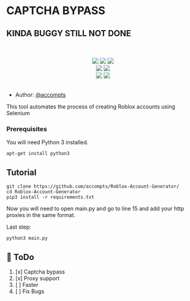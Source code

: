 # CAPTCHA BYPASS
## KINDA BUGGY STILL NOT DONE

<p align= "center">
   <br><br>
   <img src="https://img.shields.io/github/languages/top/accompts/Roblox-Account-Generator">
   <img src="https://img.shields.io/github/stars/accompts/Roblox-Account-Generator">
   <img src="https://img.shields.io/github/forks/accompts/Roblox-Account-Generator">
   <br>
   <img src="https://img.shields.io/github/last-commit/accompts/Roblox-Account-Generator">
   <img src="https://img.shields.io/github/license/accompts/Roblox-Account-Generator">
   <br>
   <img src="https://img.shields.io/github/issues/accompts/Roblox-Account-Generator">
   <img src="https://img.shields.io/github/issues-closed/accompts/Roblox-Account-Generator">
   <br>
   <br>
</p>



* Author: [@accompts](https://t.me/accompts)

This tool automates the process of creating Roblox accounts using Selenium

  
### Prerequisites

You will need Python 3 installed. 

```
apt-get install python3
```


## Tutorial

```
git clone https://github.com/accompts/Roblox-Account-Generator/
cd Roblox-Account-Generator
pip3 install -r requirements.txt
```

Now you will need to open main.py and go to line 15 and add your http proxies in the same format.

Last step:

```
python3 main.py
```

## 📝 ToDo

1. [x] Captcha bypass
2. [x] Proxy support
3. [ ] Faster
4. [ ] Fix Bugs

